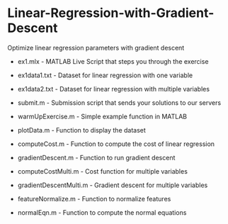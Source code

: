 # Linear-Regression-with-Gradient-Descent
Optimize linear regression parameters with gradient descent

- ex1.mlx - MATLAB Live Script that steps you through the exercise

- ex1data1.txt - Dataset for linear regression with one variable

- ex1data2.txt - Dataset for linear regression with multiple variables

- submit.m - Submission script that sends your solutions to our servers

- warmUpExercise.m - Simple example function in MATLAB

- plotData.m - Function to display the dataset

- computeCost.m - Function to compute the cost of linear regression

- gradientDescent.m - Function to run gradient descent

- computeCostMulti.m - Cost function for multiple variables

- gradientDescentMulti.m - Gradient descent for multiple variables

- featureNormalize.m - Function to normalize features

- normalEqn.m - Function to compute the normal equations

